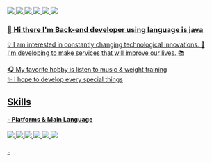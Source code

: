 <a href="https://www.notion.so/Back-end-Developer-cee0fca3ff0e438b9aa5f41894633df0?pvs=4" target="_blank"><img src="https://img.shields.io/badge/notion-black?style=flat-square&logo=notion&logoColor=White"/>
<a href="https://blog.naver.com/dlglwo123" target="_blank"><img src="https://img.shields.io/badge/blog-deepgreen?style=flat-square&logo=naver&logoColor=white"/>
<a href="https://it-studio.tistory.com/" target="_blank"><img src="https://img.shields.io/badge/Tistory-orange?style=flat-square&logo=Tistory&logoColor=white"/> 
<a href="https://mail.google.com/mail/u/0/#inbox" target="_blank"><img src="https://img.shields.io/badge/789dlglwo@gmail.com-gray?style=flat-square&logo=gmail&logoColor=white"/>
<img src="https://img.shields.io/badge/HeejaeLee-blue?style=flat-square&logo=linkedin&logoColor=white"/>
<img src="https://img.shields.io/badge/jayhxn-purple?style=flat-square&logo=instagram&logoColor=white"/>

### 👋 Hi there I'm Back-end developer using language is java 

💡 I am interested in constantly changing technological innovations. 🚀  
 I'm developing to make services that will improve our lives. 📚


🎧 My favorite hobby is listen to music & weight training  
✨ I hope to develop every special things   


## Skills  
#### - Platforms & Main Language
<img src="https://img.shields.io/badge/Java-007396?style=flat&logo=OpenJDK&logoColor=white"/> <img src="https://img.shields.io/badge/Spring-6DB33F?style=flat-square&logo=spring&logoColor=white"/> <img src="https://img.shields.io/badge/Spring Boot-6DB33F?style=flat-square&logo=springboot&logoColor=white"/> <img src="https://img.shields.io/badge/Spring Security-6DB33F?style=flat-square&logo=springsecurity&logoColor=white"/> <img src="https://img.shields.io/badge/MySQL-4479A1?style=flat-square&logo=mysql&logoColor=white"/> <img src="https://img.shields.io/badge/Amazon EC2-FF9900?style=flat-square&logo=amazonec2&logoColor=white"/>

#### - 
